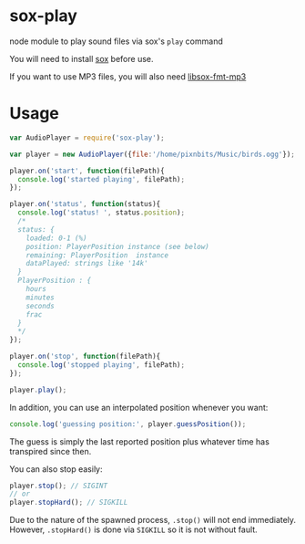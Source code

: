 sox-play
========
node module to play sound files via sox's `play` command

You will need to install [sox](http://sox.sourceforge.net/) before use.

If you want to use MP3 files, you will also need [libsox-fmt-mp3](http://superuser.com/a/421168)

Usage
=====
```javascript
var AudioPlayer = require('sox-play');

var player = new AudioPlayer({file:'/home/pixnbits/Music/birds.ogg'}); // http://www.portal2sounds.com/2265

player.on('start', function(filePath){
  console.log('started playing', filePath);
});

player.on('status', function(status){
  console.log('status! ', status.position);
  /*
  status: {
    loaded: 0-1 (%)
    position: PlayerPosition instance (see below)
    remaining: PlayerPosition  instance
    dataPlayed: strings like '14k'
  }
  PlayerPosition : {
    hours
    minutes
    seconds
    frac
  }
  */
});

player.on('stop', function(filePath){
  console.log('stopped playing', filePath);
});

player.play();
```

In addition, you can use an interpolated position whenever you want:
```javascript
console.log('guessing position:', player.guessPosition());
```
The guess is simply the last reported position plus whatever time has transpired since then.

You can also stop easily:
```javascript
player.stop(); // SIGINT
// or
player.stopHard(); // SIGKILL
```
Due to the nature of the spawned process, `.stop()` will not end immediately. However, `.stopHard()` is done via `SIGKILL` so it is not without fault.
